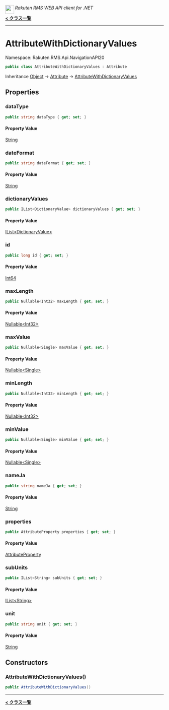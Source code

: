<img align="left" style="height: 2em;" src="https://webservice.rakuten.co.jp/favicon.ico"><em>Rakuten RMS WEB API client for .NET</em>

[**< クラス一覧**](./)
- - -

# AttributeWithDictionaryValues

Namespace: Rakuten.RMS.Api.NavigationAPI20

```csharp
public class AttributeWithDictionaryValues : Attribute
```

Inheritance [Object](https://docs.microsoft.com/en-us/dotnet/api/system.object) → [Attribute](./rakuten.rms.api.navigationapi20.attribute) → [AttributeWithDictionaryValues](./rakuten.rms.api.navigationapi20.attributewithdictionaryvalues)

## Properties

### <a id="properties-datatype"/>**dataType**

```csharp
public string dataType { get; set; }
```

#### Property Value

[String](https://docs.microsoft.com/en-us/dotnet/api/system.string)<br>

### <a id="properties-dateformat"/>**dateFormat**

```csharp
public string dateFormat { get; set; }
```

#### Property Value

[String](https://docs.microsoft.com/en-us/dotnet/api/system.string)<br>

### <a id="properties-dictionaryvalues"/>**dictionaryValues**

```csharp
public IList<DictionaryValue> dictionaryValues { get; set; }
```

#### Property Value

[IList&lt;DictionaryValue&gt;](https://docs.microsoft.com/en-us/dotnet/api/system.collections.generic.ilist-1)<br>

### <a id="properties-id"/>**id**

```csharp
public long id { get; set; }
```

#### Property Value

[Int64](https://docs.microsoft.com/en-us/dotnet/api/system.int64)<br>

### <a id="properties-maxlength"/>**maxLength**

```csharp
public Nullable<Int32> maxLength { get; set; }
```

#### Property Value

[Nullable&lt;Int32&gt;](https://docs.microsoft.com/en-us/dotnet/api/system.nullable-1)<br>

### <a id="properties-maxvalue"/>**maxValue**

```csharp
public Nullable<Single> maxValue { get; set; }
```

#### Property Value

[Nullable&lt;Single&gt;](https://docs.microsoft.com/en-us/dotnet/api/system.nullable-1)<br>

### <a id="properties-minlength"/>**minLength**

```csharp
public Nullable<Int32> minLength { get; set; }
```

#### Property Value

[Nullable&lt;Int32&gt;](https://docs.microsoft.com/en-us/dotnet/api/system.nullable-1)<br>

### <a id="properties-minvalue"/>**minValue**

```csharp
public Nullable<Single> minValue { get; set; }
```

#### Property Value

[Nullable&lt;Single&gt;](https://docs.microsoft.com/en-us/dotnet/api/system.nullable-1)<br>

### <a id="properties-nameja"/>**nameJa**

```csharp
public string nameJa { get; set; }
```

#### Property Value

[String](https://docs.microsoft.com/en-us/dotnet/api/system.string)<br>

### <a id="properties-properties"/>**properties**

```csharp
public AttributeProperty properties { get; set; }
```

#### Property Value

[AttributeProperty](./rakuten.rms.api.navigationapi20.attributeproperty)<br>

### <a id="properties-subunits"/>**subUnits**

```csharp
public IList<String> subUnits { get; set; }
```

#### Property Value

[IList&lt;String&gt;](https://docs.microsoft.com/en-us/dotnet/api/system.collections.generic.ilist-1)<br>

### <a id="properties-unit"/>**unit**

```csharp
public string unit { get; set; }
```

#### Property Value

[String](https://docs.microsoft.com/en-us/dotnet/api/system.string)<br>

## Constructors

### <a id="constructors-.ctor"/>**AttributeWithDictionaryValues()**

```csharp
public AttributeWithDictionaryValues()
```


- - -
[**< クラス一覧**](./)
